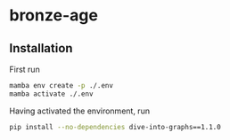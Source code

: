 # bronze-age

## Installation

First run

```bash
mamba env create -p ./.env
mamba activate ./.env
```

Having activated the environment, run

```bash
pip install --no-dependencies dive-into-graphs==1.1.0
```
